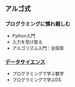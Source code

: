 ## アルゴ式

### プログラミングに慣れ親しむ
* Python入門
* 入力を受け取る
* アルゴリズム入門：全探索

### [データサイエンス](https://github.com/kaneda05/algo/blob/main/data%20science/README.md)
* プログラミングで学ぶ数学
* プログラミングで学ぶDS